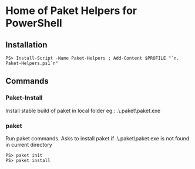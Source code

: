 # Home of Paket Helpers for PowerShell

## Installation

    PS> Install-Script -Name Paket-Helpers ; Add-Content $PROFILE "`n. Paket-Helpers.ps1`n"

## Commands

### Paket-Install

Install stable build of paket in local folder eg.: .\\.paket\paket.exe

### paket

Run paket commands. Asks to install paket if .\\.paket\paket.exe is not found in current directory

    PS> paket init
    PS> paket install
